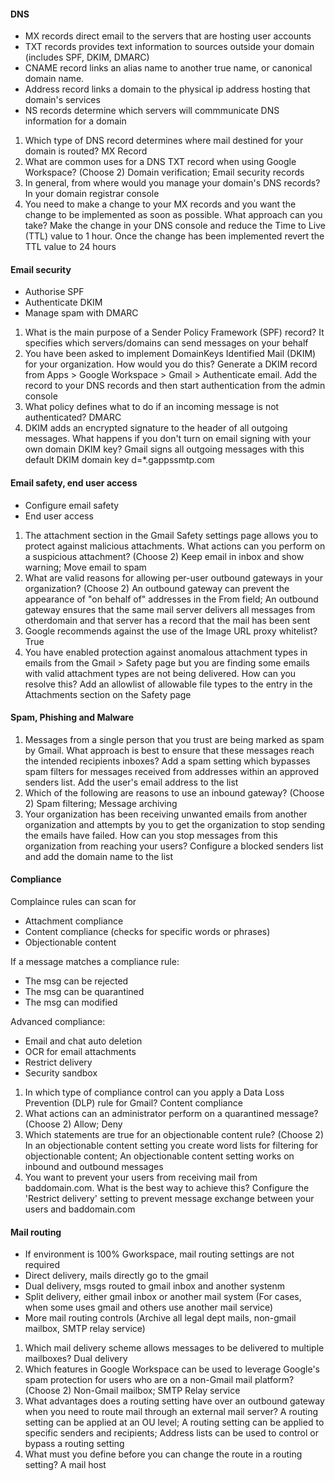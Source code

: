 #### DNS
- MX records direct email to the servers that are hosting user accounts
- TXT records provides text information to sources outside your domain (includes SPF, DKIM, DMARC)
- CNAME record links an alias name to another true name, or canonical domain name.
- Address record links a domain to the physical ip address hosting that domain's services
- NS records determine which servers will commmunicate DNS information for a domain

1. Which type of DNS record determines where mail destined for your domain is routed? MX Record
2. What are common uses for a DNS TXT record when using Google Workspace? (Choose 2) Domain verification; Email security records
3. In general, from where would you manage your domain's DNS records? In your domain registrar console
4. You need to make a change to your MX records and you want the change to be implemented as soon as possible. What approach can you take? Make the change in your DNS console and reduce the Time to Live (TTL) value to 1 hour. Once the change has been implemented revert the TTL value to 24 hours


#### Email security
- Authorise SPF
- Authenticate DKIM
- Manage spam with DMARC

1. What is the main purpose of a Sender Policy Framework (SPF) record? It specifies which servers/domains can send messages on your behalf
2. You have been asked to implement DomainKeys Identified Mail (DKIM) for your organization. How would you do this?  Generate a DKIM record from Apps > Google Workspace > Gmail > Authenticate email. Add the record to your DNS records and then start authentication from the admin console
3. What policy defines what to do if an incoming message is not authenticated? DMARC
4. DKIM adds an encrypted signature to the header of all outgoing messages. What happens if you don't turn on email signing with your own domain DKIM key? Gmail signs all outgoing messages with this default DKIM domain key d=*.gappssmtp.com

#### Email safety, end user access
- Configure email safety
- End user access

1. The attachment section in the Gmail Safety settings page allows you to protect against malicious attachments. What actions can you perform on a suspicious attachment? (Choose 2) Keep email in inbox and show warning; Move email to spam
2. What are valid reasons for allowing per-user outbound gateways in your organization? (Choose 2) An outbound gateway can prevent the appearance of "on behalf of" addresses in the From field; An outbound gateway ensures that the same mail server delivers all messages from otherdomain and that server has a record that the mail has been sent
3. Google recommends against the use of the Image URL proxy whitelist? True
4. You have enabled protection against anomalous attachment types in emails from the Gmail > Safety page but you are finding some emails with valid attachment types are not being delivered. How can you resolve this? Add an allowlist of allowable file types to the entry in the Attachments section on the Safety page


#### Spam, Phishing and Malware 
1. Messages from a single person that you trust are being marked as spam by Gmail. What approach is best to ensure that these messages reach the intended recipients inboxes? Add a spam setting which bypasses spam filters for messages received from addresses within an approved senders list. Add the user's email address to the list
2. Which of the following are reasons to use an inbound gateway? (Choose 2) Spam filtering; Message archiving
3. Your organization has been receiving unwanted emails from another organization and attempts by you to get the organization to stop sending the emails have failed. How can you stop messages from this organization from reaching your users? Configure a blocked senders list and add the domain name to the list

#### Compliance
Complaince rules can scan for 
- Attachment compliance
- Content compliance (checks for specific words or phrases)
- Objectionable content  

If a message matches a compliance rule:
- The msg can be rejected
- The msg can be quarantined
- The msg can modified

Advanced compliance:
- Email and chat auto deletion
- OCR for email attachments
- Restrict delivery
- Security sandbox

1. In which type of compliance control can you apply a Data Loss Prevention (DLP) rule for Gmail? Content compliance
2. What actions can an administrator perform on a quarantined message? (Choose 2) Allow; Deny
3. Which statements are true for an objectionable content rule? (Choose 2) In an objectionable content setting you create word lists for filtering for objectionable content; An objectionable content setting works on inbound and outbound messages
4. You want to prevent your users from receiving mail from baddomain.com. What is the best way to achieve this? Configure the 'Restrict delivery' setting to prevent message exchange between your users and baddomain.com


#### Mail routing
- If environment is 100% Gworkspace, mail routing settings are not required
- Direct delivery, mails directly go to the gmail
- Dual delivery, msgs routed to gmail inbox and another systenm
- Split delivery, either gmail inbox or another mail system (For cases, when some uses gmail and others use another mail service)
- More mail routing controls (Archive all legal dept mails, non-gmail mailbox, SMTP relay service)

1. Which mail delivery scheme allows messages to be delivered to multiple mailboxes? Dual delivery
2. Which features in Google Workspace can be used to leverage Google's spam protection for users who are on a non-Gmail mail platform? (Choose 2) Non-Gmail mailbox; SMTP Relay service
3. What advantages does a routing setting have over an outbound gateway when you need to route mail through an external mail server? A routing setting can be applied at an OU level; A routing setting can be applied to specific senders and recipients; Address lists can be used to control or bypass a routing setting 
4. What must you define before you can change the route in a routing setting? A mail host







